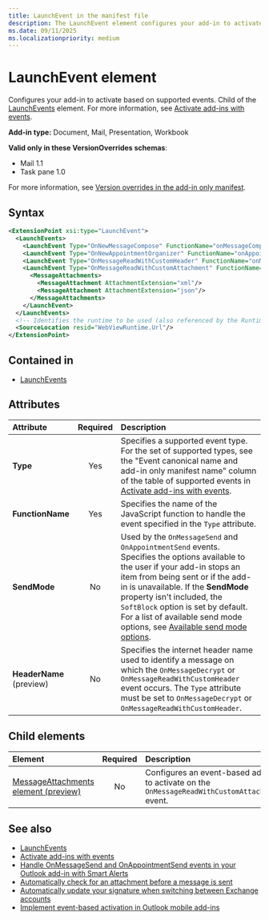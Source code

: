 ```yaml
---
title: LaunchEvent in the manifest file
description: The LaunchEvent element configures your add-in to activate based on supported events.
ms.date: 09/11/2025
ms.localizationpriority: medium
---
```


# LaunchEvent element

Configures your add-in to activate based on supported events. Child of the [LaunchEvents](launchevents.md) element. For more information, see [Activate add-ins with events](/office/dev/add-ins/develop/event-based-activation).

**Add-in type:** Document, Mail, Presentation, Workbook

**Valid only in these VersionOverrides schemas**:

- Mail 1.1
- Task pane 1.0

For more information, see [Version overrides in the add-in only manifest](/office/dev/add-ins/develop/xml-manifest-overview#version-overrides-in-the-manifest).

## Syntax

```XML
<ExtensionPoint xsi:type="LaunchEvent">
  <LaunchEvents>
    <LaunchEvent Type="OnNewMessageCompose" FunctionName="onMessageComposeHandler"/>
    <LaunchEvent Type="OnNewAppointmentOrganizer" FunctionName="onAppointmentComposeHandler"/>
    <LaunchEvent Type="OnMessageReadWithCustomHeader" FunctionName="onMessageReadWithCustomHeaderHandler" HeaderName="contoso-spam-simulation"/>
    <LaunchEvent Type="OnMessageReadWithCustomAttachment" FunctionName="onMessageReadWithCustomAttachmentHandler">
      <MessageAttachments>
        <MessageAttachment AttachmentExtension="xml"/>
        <MessageAttachment AttachmentExtension="json"/>
      </MessageAttachments>
    </LaunchEvent>
  </LaunchEvents>
  <!-- Identifies the runtime to be used (also referenced by the Runtime element). -->
  <SourceLocation resid="WebViewRuntime.Url"/>
</ExtensionPoint>
```

## Contained in

- [LaunchEvents](launchevents.md)

## Attributes

| Attribute | Required | Description |
|:-----|:-----:|:-----|
| **Type** | Yes | Specifies a supported event type. For the set of supported types, see the "Event canonical name and add-in only manifest name" column of the table of supported events in [Activate add-ins with events](/office/dev/add-ins/develop/event-based-activation#supported-events). |
| **FunctionName** | Yes | Specifies the name of the JavaScript function to handle the event specified in the `Type` attribute. |
| **SendMode** | No | Used by the `OnMessageSend` and `OnAppointmentSend` events. Specifies the options available to the user if your add-in stops an item from being sent or if the add-in is unavailable. If the **SendMode** property isn't included, the `SoftBlock` option is set by default. For a list of available send mode options, see [Available send mode options](/office/dev/add-ins/outlook/smart-alerts-onmessagesend-walkthrough#available-send-mode-options). |
| **HeaderName** (preview) | No | Specifies the internet header name used to identify a message on which the `OnMessageDecrypt` or `OnMessageReadWithCustomHeader` event occurs. The `Type` attribute must be set to `OnMessageDecrypt` or `OnMessageReadWithCustomHeader`. |

## Child elements

| Element | Required | Description |
|:-----|:-----:|:-----|
| [MessageAttachments element (preview)](messageattachments.md) | No | Configures an event-based add-in to activate on the `OnMessageReadWithCustomAttachment` event. |

## See also

- [LaunchEvents](launchevents.md)
- [Activate add-ins with events](/office/dev/add-ins/develop/event-based-activation)
- [Handle OnMessageSend and OnAppointmentSend events in your Outlook add-in with Smart Alerts](/office/dev/add-ins/outlook/onmessagesend-onappointmentsend-events)
- [Automatically check for an attachment before a message is sent](/office/dev/add-ins/outlook/smart-alerts-onmessagesend-walkthrough)
- [Automatically update your signature when switching between Exchange accounts](/office/dev/add-ins/outlook/onmessagefromchanged-onappointmentfromchanged-events)
- [Implement event-based activation in Outlook mobile add-ins](/office/dev/add-ins/outlook/mobile-event-based)
